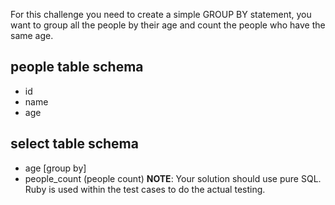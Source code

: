 For this challenge you need to create a simple GROUP BY statement, you want to group all the people by their age and count the people who have the same age.

## people table schema
* id
* name
* age
## select table schema
* age [group by]
* people_count (people count)
**NOTE**: Your solution should use pure SQL. Ruby is used within the test cases to do the actual testing.
